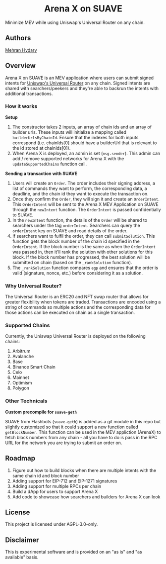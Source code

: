 # <h1 align="center"> Arena X on SUAVE </h1>

Minimize MEV while using Uniswap's Universal Router on any chain.

## <h2 align="">Authors</h2>

[Mehran Hydary](https://x.com/mehranhydary)

## <h2 align="">Overview</h2>

Arena X on SUAVE is an MEV application where users can submit signed intents for [Uniswap's Universal Router](https://github.com/Uniswap/universal-router) on any chain. Signed intents are shared with searchers/peekers and they're able to backrun the intents with additional transactions.

### <h3 align="">How it works</h3>

<b>Setup</b>

1. The constructor takes 2 inputs, an array of chain ids and an array of builder urls. These inputs will initialize a mapping called `builderUrlsByChainId`. Ensure that the indexes for both inputs correspond (i.e. chainIds[0] should have a builderUrl that is relevant to the id stored at chainIds[0]).
2. When Arena X is deployed, an admin is set (`msg.sender`). This admin can add / remove supported networks for Arena X with the `updateSupportedChains` function call.

<b>Sending a transaction with SUAVE</b>

1. Users will create an `Order`. The order includes their signing address, a list of commands they want to perform, the corresponding data, a deadline, and the chain id they want to execute the transaction on.
2. Once they confirm the `Order`, they will sign it and create an `OrderIntent`. This `OrderIntent` will be sent to the Arena X MEV Application on SUAVE through the `newIntent` function. The `OrderIntent` is passed confidentially to SUAVE.
3. In the `newIntent` function, the details of the `Order` will be shared to searchers under the tag `orderIntent`. Searchers can query the `orderIntent` key on SUAVE and read details of the order.
4. If searchers want to fulfil the order, they can call `submitSolution`. This function gets the block number of the chain id specified in the `OrderIntent`. If the block number is the same as when the `OrderIntent` was passed in, then it'll rank the solution with other solutions for this block. If the block number has progressed, the best solution will be submitted on chain (based on the `_rankSolution` function).
5. The `_rankSolution` function compares `egp` and ensures that the order is valid (signature, nonce, etc.) before considering it as a solution.

### <h3 align="">Why Universal Router?</h3>

The Universal Router is an ERC20 and NFT swap router that allows for greater flexibility when tokens are traded. Transactions are encoded using a string of commands so multiple actions and the corresponding data for those actions can be executed on chain as a single transaction.

### <h3 align="">Supported Chains</h3>

Currently, the Uniswap Universal Router is deployed on the following chains:

1. Arbitrum
2. Avalanche
3. Base
4. Binance Smart Chain
5. Celo
6. Mainnet
7. Optimism
8. Polygon

### <h3 align="">Other Technicals</h3>

<b>Custom precompile for `suave-geth`</b>

SUAVE from Flashbots (`suave-geth`) is added as a git module in this repo but slightly customized so that it could support a new function called `getBlockNumber`. This function can be used in the MEV appliction (ArenaX) to fetch block numbers from any chain - all you have to do is pass in the RPC URL for the network you are trying to submit an order on.

## <h2 align="">Roadmap</h2>

1. Figure out how to build blocks when there are multiple intents with the same chain id and block number
2. Adding support for EIP-712 and EIP-1271 signatures
3. Adding support for multiple RPCs per chain
4. Build a dApp for users to support Arena X
5. Add code to showcase how searchers and builders for Arena X can look

## <h2 align="">License</h2>

This project is licensed under AGPL-3.0-only.

## <h2 align="">Disclaimer</h2>

This is experimental software and is provided on an "as is" and "as available" basis.
